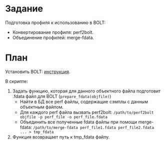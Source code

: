 # Задание
Подготовка профиля к использованию в BOLT:
- Конвертирование профиля: perf2bolt.
- Объединение профилей: merge-fdata.
# План
Установить BOLT: [инструкция](https://github.com/llvm/llvm-project/tree/main/bolt#manual-build).

В скрипте:
1. Задать функцию, которая для данного объектного файла подготовит .fdata файл
    для BOLT (`prepare_fdata(objfile)`)
    - Найти в БД все perf файлы, содержащие сэмплы с данным объектным файлом.
    - Для каждого perf файла вызвать perf2bolt:
        `/path/to/perf2bolt objfile -p perf_file -o perf_file.fdata`
    - Объединить все полученные fdata файлы при помощи merge-fdata:
        `/path/to/merge-fdata perf_file1.fdata perf_file2.fdata ... > tmp_fdata`
2. Функция возвращает путь к tmp_fdata файлу.

